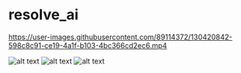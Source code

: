 # resolve_ai

https://user-images.githubusercontent.com/89114372/130420842-598c8c91-ce19-4a1f-b103-4bc366cd2ec6.mp4

![alt text](https://i.imgur.com/CdUA4uW.png)
![alt text](https://i.imgur.com/Z8OHVGU.gif)
![alt text](https://i.imgur.com/Wms7mSR.png)
